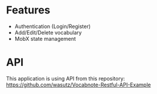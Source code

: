 # Features
- Authentication (Login/Register)
- Add/Edit/Delete vocabulary
- MobX state management

# API
This application is using API from this repository: https://github.com/wasutz/Vocabnote-Restful-API-Example
